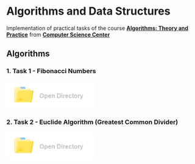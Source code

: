 # Algorithms and Data Structures
Implementation of practical tasks of the course **[Algorithms: Theory and Practice](https://stepik.org/course/217/syllabus)** from **[Computer Science Center](https://stepik.org/org/compscicenter)**

## Algorithms  
### 1. Task 1 - Fibonacci Numbers
[![Button](https://github.com/AlexeyPopov1997/AlgorithmsAndDataStructures/blob/develop/open_dir_image.png?raw=true)](https://github.com/AlexeyPopov1997/AlgorithmsAndDataStructures/tree/master/Algorithms/FibonacciNumbers)
### 2. Task 2 - Euclide Algorithm (Greatest Common Divider)
[![Button](https://github.com/AlexeyPopov1997/AlgorithmsAndDataStructures/blob/develop/open_dir_image.png?raw=true)](https://github.com/AlexeyPopov1997/AlgorithmsAndDataStructures/tree/master/Algorithms/EuclideAlgorithm)